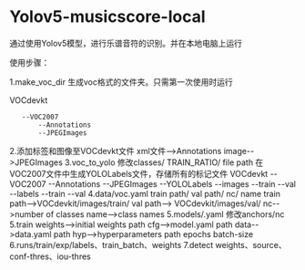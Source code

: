 # Yolov5-musicscore-local
通过使用Yolov5模型，进行乐谱音符的识别。并在本地电脑上运行


使用步骤：

1.make_voc_dir 生成voc格式的文件夹。只需第一次使用时运行

  VOCdevkt
  
       --VOC2007
           --Annotations
           --JPEGImages
2.添加标签和图像至VOCdevkt文件
   xml文件-->Annotations
   image-->JPEGImages
3.voc_to_yolo  修改classes/ TRAIN_RATIO/ file path
  在VOC2007文件中生成YOLOLabels文件，存储所有的标记文件
    VOCdevkt
       --VOC2007
           --Annotations
           --JPEGImages
           --YOLOLabels
       --images
           --train
           --val
       --labels
           --train
           --val
4.data/voc.yaml  train path/ val path/ nc/ name
  train path-->VOCdevkit/images/train/
  val path--> VOCdevkit/images/val/
  nc-->number of classes
  name-->class names
5.models/.yaml 修改anchors/nc
5.train  weights-->initial weights path
         cfg-->model.yaml path
         data-->data.yaml path
         hyp-->hyperparameters path
         epochs
         batch-size
6.runs/train/exp/labels、train_batch、weights
7.detect  weights、source、conf-thres、iou-thres
